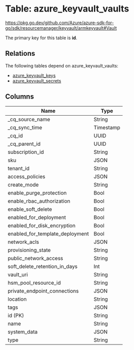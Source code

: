 # Table: azure_keyvault_vaults

https://pkg.go.dev/github.com/Azure/azure-sdk-for-go/sdk/resourcemanager/keyvault/armkeyvault#Vault

The primary key for this table is **id**.

## Relations

The following tables depend on azure_keyvault_vaults:
  - [azure_keyvault_keys](azure_keyvault_keys.md)
  - [azure_keyvault_secrets](azure_keyvault_secrets.md)

## Columns
| Name          | Type          |
| ------------- | ------------- |
|_cq_source_name|String|
|_cq_sync_time|Timestamp|
|_cq_id|UUID|
|_cq_parent_id|UUID|
|subscription_id|String|
|sku|JSON|
|tenant_id|String|
|access_policies|JSON|
|create_mode|String|
|enable_purge_protection|Bool|
|enable_rbac_authorization|Bool|
|enable_soft_delete|Bool|
|enabled_for_deployment|Bool|
|enabled_for_disk_encryption|Bool|
|enabled_for_template_deployment|Bool|
|network_acls|JSON|
|provisioning_state|String|
|public_network_access|String|
|soft_delete_retention_in_days|Int|
|vault_uri|String|
|hsm_pool_resource_id|String|
|private_endpoint_connections|JSON|
|location|String|
|tags|JSON|
|id (PK)|String|
|name|String|
|system_data|JSON|
|type|String|